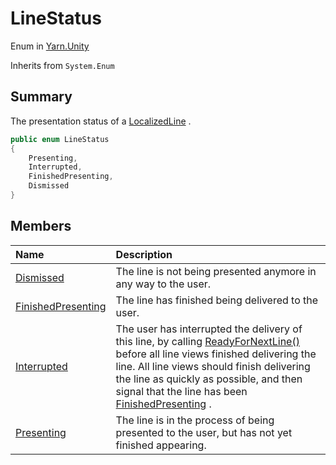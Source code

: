 # LineStatus

Enum in [Yarn.Unity](/api/csharp/yarn.unity.md)

Inherits from `System.Enum`

## Summary


The presentation status of a  <a href="yarn.unity.localizedline.md">LocalizedLine</a> .


```csharp
public enum LineStatus
{
    Presenting,
    Interrupted,
    FinishedPresenting,
    Dismissed
}
```

## Members

|Name|Description|
|:---|:---|
|[Dismissed](/api/csharp/yarn.unity.linestatus.dismissed.md)|The line is not being presented anymore in any way to the user.|
|[FinishedPresenting](/api/csharp/yarn.unity.linestatus.finishedpresenting.md)|The line has finished being delivered to the user.|
|[Interrupted](/api/csharp/yarn.unity.linestatus.interrupted.md)|The user has interrupted the delivery of this line, by calling <a href="yarn.unity.dialogueviewbase.readyfornextline.md">ReadyForNextLine()</a>  before all line views finished delivering the line. All line views should finish delivering the line as quickly as possible, and then signal that the line has been  <a href="yarn.unity.linestatus.finishedpresenting.md">FinishedPresenting</a> .|
|[Presenting](/api/csharp/yarn.unity.linestatus.presenting.md)|The line is in the process of being presented to the user, but has not yet finished appearing.|

